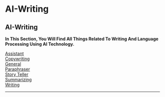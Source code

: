 # AI-Writing

## AI-Writing

**In This Section, You Will Find All Things Related To Writing And Language Processing Using AI Technology.**

[Assistant](assistant.md)\
[Copywriting](../Copywriting.md)\
[General](../General.md)\
[Paraphraser](../Paraphraser.md)\
[Story Teller](../Story%20Teller.md)\
[Summarizing](../Summarizing.md)\
[Writing](../Writing.md)

***
